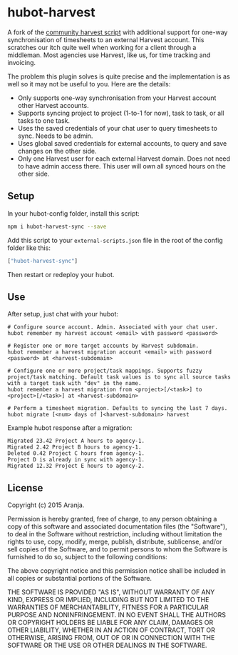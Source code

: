 hubot-harvest
=============

A fork of the [community harvest script](https://github.com/github/hubot-scripts/blob/master/src/scripts/harvest.coffee)
with additional support for one-way synchronisation of timesheets to an external Harvest account. This scratches our itch quite well when working for a client through a middleman. Most agencies use Harvest, like us, for time tracking and invoicing.

The problem this plugin solves is quite precise and the implementation is as well so it may not be useful to you. Here are the details:

* Only supports one-way synchronisation from your Harvest account other Harvest accounts.
* Supports syncing project to project (1-to-1 for now), task to task, or all tasks to one task.
* Uses the saved credentials of your chat user to query timesheets to sync. Needs to be admin.
* Uses global saved credentials for external accounts, to query and save changes on the other side.
* Only one Harvest user for each external Harvest domain. Does not need to have admin access there. This user will own all synced hours on the other side.

## Setup

In your hubot-config folder, install this script:

```bash
npm i hubot-harvest-sync --save
```

Add this script to your `external-scripts.json` file in the root of the config folder like this:

```bash
["hubot-harvest-sync"]
```

Then restart or redeploy your hubot. 

## Use

After setup, just chat with your hubot:

```
# Configure source account. Admin. Associated with your chat user. 
hubot remember my harvest account <email> with password <password>

# Register one or more target accounts by Harvest subdomain.
hubot remember a harvest migration account <email> with password <password> at <harvest-subdomain>

# Configure one or more project/task mappings. Supports fuzzy project/task matching. Default task values is to sync all source tasks with a target task with "dev" in the name.
hubot remember a harvest migration from <project>[/<task>] to <project>[/<task>] at <harvest-subdomain>

# Perform a timesheet migration. Defaults to syncing the last 7 days.
hubot migrate [<num> days of ]<harvest-subdomain> harvest
```

Example hubot response after a migration:

```
Migrated 23.42 Project A hours to agency-1.
Migrated 2.42 Project B hours to agency-1.
Deleted 0.42 Project C hours from agency-1.
Project D is already in sync with agency-1.
Migrated 12.32 Project E hours to agency-2.
```

## License

Copyright (c) 2015 Aranja.

Permission is hereby granted, free of charge, to any person obtaining a copy of this software and associated documentation files (the "Software"), to deal in the Software without restriction, including without limitation the rights to use, copy, modify, merge, publish, distribute, sublicense, and/or sell copies of the Software, and to permit persons to whom the Software is furnished to do so, subject to the following conditions:

The above copyright notice and this permission notice shall be included in all copies or substantial portions of the Software.

THE SOFTWARE IS PROVIDED "AS IS", WITHOUT WARRANTY OF ANY KIND, EXPRESS OR IMPLIED, INCLUDING BUT NOT LIMITED TO THE WARRANTIES OF MERCHANTABILITY, FITNESS FOR A PARTICULAR PURPOSE AND NONINFRINGEMENT. IN NO EVENT SHALL THE AUTHORS OR COPYRIGHT HOLDERS BE LIABLE FOR ANY CLAIM, DAMAGES OR OTHER LIABILITY, WHETHER IN AN ACTION OF CONTRACT, TORT OR OTHERWISE, ARISING FROM, OUT OF OR IN CONNECTION WITH THE SOFTWARE OR THE USE OR OTHER DEALINGS IN THE SOFTWARE.

